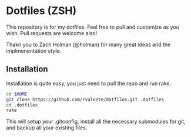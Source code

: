 # Dotfiles (ZSH)

This repository is for my dotfiles. Feel free to pull and customize as you wish. Pull requests are welcome also!

Thakn you to Zach Holman (@holman) for many great ideas and the implmenentation style.

## Installation
Installation is quite easy, you just need to pull the repo and run rake.

```sh
cd $HOME
git clone https://github.com/rvalente/dotfiles.git .dotfiles
cd .dotfiles
rake
```

This will setup your .gitconfig, install all the necessary submodules for git, and backup all your existing files.
